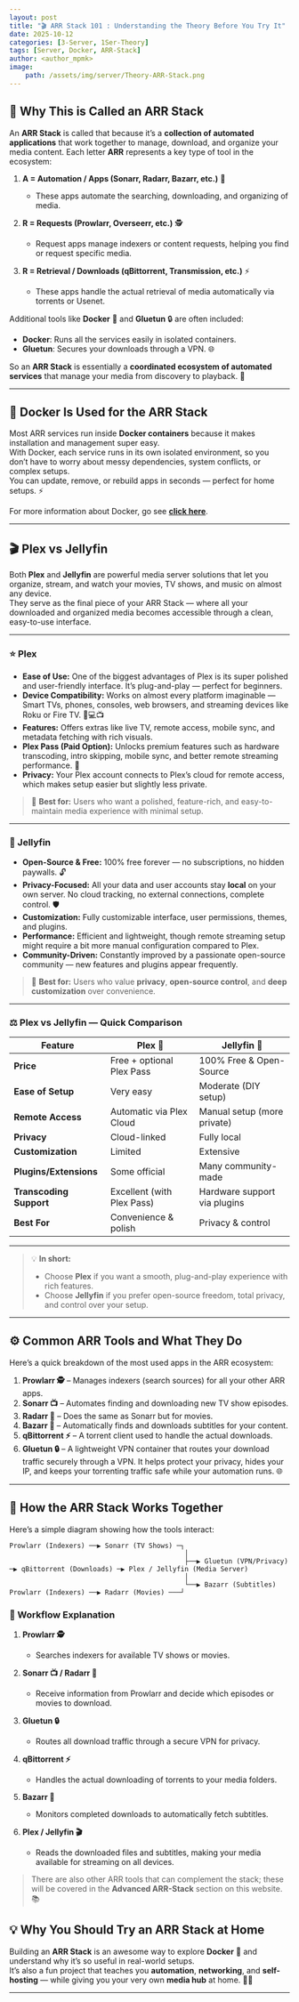 ```yaml
---
layout: post
title: "🎬 ARR Stack 101 : Understanding the Theory Before You Try It"
date: 2025-10-12
categories: [3-Server, 1Ser-Theory]
tags: [Server, Docker, ARR-Stack]
author: <author_mpmk>
image:
    path: /assets/img/server/Theory-ARR-Stack.png
---
```


## 🤔 Why This is Called an ARR Stack

An **ARR Stack** is called that because it’s a **collection of automated applications** that work together to manage, download, and organize your media content. Each letter **ARR** represents a key type of tool in the ecosystem:

1. **A = Automation / Apps (Sonarr, Radarr, Bazarr, etc.)** 🔄  
   - These apps automate the searching, downloading, and organizing of media.

2. **R = Requests (Prowlarr, Overseerr, etc.)** 🕵️  
   - Request apps manage indexers or content requests, helping you find or request specific media.

3. **R = Retrieval / Downloads (qBittorrent, Transmission, etc.)** ⚡  
   - These apps handle the actual retrieval of media automatically via torrents or Usenet.

Additional tools like **Docker** 🐳 and **Gluetun** 🔒 are often included:  
- **Docker**: Runs all the services easily in isolated containers.  
- **Gluetun**: Secures your downloads through a VPN. 🌐  

So an **ARR Stack** is essentially a **coordinated ecosystem of automated services** that manage your media from discovery to playback. 🎉

---

## 🐳 Docker Is Used for the ARR Stack

Most ARR services run inside **Docker containers** because it makes installation and management super easy.  
With Docker, each service runs in its own isolated environment, so you don’t have to worry about messy dependencies, system conflicts, or complex setups.  
You can update, remove, or rebuild apps in seconds — perfect for home setups. ⚡  

For more information about Docker, go see **[click here](#)**.

---

## 🎬 Plex vs Jellyfin

Both **Plex** and **Jellyfin** are powerful media server solutions that let you organize, stream, and watch your movies, TV shows, and music on almost any device.  
They serve as the final piece of your ARR Stack — where all your downloaded and organized media becomes accessible through a clean, easy-to-use interface.

---

### ⭐ Plex
- **Ease of Use:** One of the biggest advantages of Plex is its super polished and user-friendly interface. It’s plug-and-play — perfect for beginners.  
- **Device Compatibility:** Works on almost every platform imaginable — Smart TVs, phones, consoles, web browsers, and streaming devices like Roku or Fire TV. 📱💻📺  
- **Features:** Offers extras like live TV, remote access, mobile sync, and metadata fetching with rich visuals.  
- **Plex Pass (Paid Option):** Unlocks premium features such as hardware transcoding, intro skipping, mobile sync, and better remote streaming performance. 💎  
- **Privacy:** Your Plex account connects to Plex’s cloud for remote access, which makes setup easier but slightly less private.

> 🧡 **Best for:** Users who want a polished, feature-rich, and easy-to-maintain media experience with minimal setup.

---

### 🐧 Jellyfin
- **Open-Source & Free:** 100% free forever — no subscriptions, no hidden paywalls. 🔓  
- **Privacy-Focused:** All your data and user accounts stay **local** on your own server. No cloud tracking, no external connections, complete control. 🛡️  
- **Customization:** Fully customizable interface, user permissions, themes, and plugins.  
- **Performance:** Efficient and lightweight, though remote streaming setup might require a bit more manual configuration compared to Plex.  
- **Community-Driven:** Constantly improved by a passionate open-source community — new features and plugins appear frequently.

> 💚 **Best for:** Users who value **privacy**, **open-source control**, and **deep customization** over convenience.

---

### ⚖️ Plex vs Jellyfin — Quick Comparison

| Feature | Plex 💎 | Jellyfin 🐧 |
|----------|----------|-------------|
| **Price** | Free + optional Plex Pass | 100% Free & Open-Source |
| **Ease of Setup** | Very easy | Moderate (DIY setup) |
| **Remote Access** | Automatic via Plex Cloud | Manual setup (more private) |
| **Privacy** | Cloud-linked | Fully local |
| **Customization** | Limited | Extensive |
| **Plugins/Extensions** | Some official | Many community-made |
| **Transcoding Support** | Excellent (with Plex Pass) | Hardware support via plugins |
| **Best For** | Convenience & polish | Privacy & control |

---

> 💡 **In short:**  
> - Choose **Plex** if you want a smooth, plug-and-play experience with rich features.  
> - Choose **Jellyfin** if you prefer open-source freedom, total privacy, and control over your setup.

---

## ⚙️ Common ARR Tools and What They Do

Here’s a quick breakdown of the most used apps in the ARR ecosystem:

1. **Prowlarr 🕵️** – Manages indexers (search sources) for all your other ARR apps.  
2. **Sonarr 📺** – Automates finding and downloading new TV show episodes.  
3. **Radarr 🎥** – Does the same as Sonarr but for movies.  
4. **Bazarr 💬** – Automatically finds and downloads subtitles for your content.  
5. **qBittorrent ⚡** – A torrent client used to handle the actual downloads.  
6. **Gluetun 🔒** – A lightweight VPN container that routes your download traffic securely through a VPN. It helps protect your privacy, hides your IP, and keeps your torrenting traffic safe while your automation runs. 🌐  



---

## 🧩 How the ARR Stack Works Together

Here’s a simple diagram showing how the tools interact:

    Prowlarr (Indexers) ──▶ Sonarr (TV Shows) ─┐
                                                │
                                                ├──▶ Gluetun (VPN/Privacy) ─▶ qBittorrent (Downloads) ─▶ Plex / Jellyfin (Media Server)
                                                │
                                                └──▶ Bazarr (Subtitles)                                            
    Prowlarr (Indexers) ──▶ Radarr (Movies) ───┘

### 🔹 Workflow Explanation

1. **Prowlarr 🕵️**  
   - Searches indexers for available TV shows or movies.  

2. **Sonarr 📺 / Radarr 🎥**  
   - Receive information from Prowlarr and decide which episodes or movies to download.  

3. **Gluetun 🔒**  
   - Routes all download traffic through a secure VPN for privacy.  

4. **qBittorrent ⚡**  
   - Handles the actual downloading of torrents to your media folders.  

5. **Bazarr 💬**  
   - Monitors completed downloads to automatically fetch subtitles.  

6. **Plex / Jellyfin 🎬**  
   - Reads the downloaded files and subtitles, making your media available for streaming on all devices.  

> There are also other ARR tools that can complement the stack; these will be covered in the **Advanced ARR-Stack** section on this website. 📚

## 💡 Why You Should Try an ARR Stack at Home

Building an **ARR Stack** is an awesome way to explore **Docker** 🐳 and understand why it’s so useful in real-world setups.  
It’s also a fun project that teaches you **automation**, **networking**, and **self-hosting** — while giving you your very own **media hub** at home. 🏡🎉

---